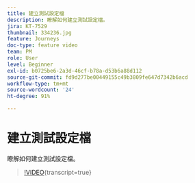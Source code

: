 ```yaml
---
title: 建立測試設定檔
description: 瞭解如何建立測試設定檔。
jira: KT-7529
thumbnail: 334236.jpg
feature: Journeys
doc-type: feature video
team: PM
role: User
level: Beginner
exl-id: b0725be6-2a3d-46cf-b78a-d53b6a88d112
source-git-commit: fd9d277be00449155c49b3809fe647d7342b6acd
workflow-type: tm+mt
source-wordcount: '24'
ht-degree: 91%

---
```


# 建立測試設定檔

瞭解如何建立測試設定檔。

>[!VIDEO](https://video.tv.adobe.com/v/334236?quality=12&learn=on){transcript=true}
